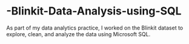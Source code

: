 # -Blinkit-Data-Analysis-using-SQL
As part of my data analytics practice, I worked on the Blinkit dataset to explore, clean, and analyze the data using Microsoft SQL.
